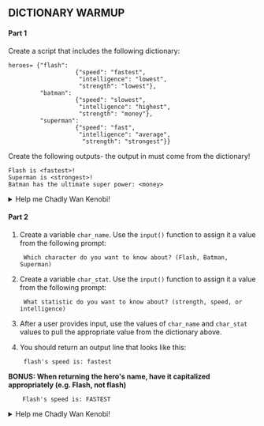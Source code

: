 ## DICTIONARY WARMUP

#### Part 1

Create a script that includes the following dictionary:

```
heroes= {"flash":
                   {"speed": "fastest", 
                    "intelligence": "lowest", 
                    "strength": "lowest"}, 
         "batman":
                   {"speed": "slowest", 
                    "intelligence": "highest", 
                    "strength": "money"}, 
         "superman":
                   {"speed": "fast", 
                    "intelligence": "average", 
                     "strength": "strongest"}}
```
    
Create the following outputs- the output in <ANGLE BRACKETS> must come from the dictionary!
        
```
Flash is <fastest>!
Superman is <strongest>!
Batman has the ultimate super power: <money>
```

<details>
<summary>Help me Chadly Wan Kenobi!</summary>

    print(f"Flash is {heroes['flash']['speed']}!")
    # OR
    print("Flash is " + heroes['flash']['speed'] + "!")
        
</details>
        
#### Part 2

1. Create a variable `char_name`. Use the `input()` function to assign it a value from the following prompt:

        Which character do you want to know about? (Flash, Batman, Superman)
        
0. Create a variable `char_stat`. Use the `input()` function to assign it a value from the following prompt:

        What statistic do you want to know about? (strength, speed, or intelligence)
        
0. After a user provides input, use the values of `char_name` and `char_stat` values to pull the appropriate value from the dictionary above. 
    
0. You should return an output line that looks like this:

        flash's speed is: fastest

**BONUS: When returning the hero's name, have it capitalized appropriately (e.g. Flash, not flash)**
        
        Flash's speed is: FASTEST
        
<details>
<summary>Help me Chadly Wan Kenobi!</summary>

    char_name= input("Which character do you want to know about? (Flash, Batman, Superman)\n>")
    char_stat= input("What statistic do you want to know about? (strength, speed, or intelligence)\n>")

    print(f"{char_name}'s {char_stat} is: {heroes[char_name][char_stat]}")

    # ANSWER TO BONUS
    # this includes the .capitalize(), .lower(), and .upper() methods to "normalize" the input
    print(f"{char_name.capitalize()}'s {char_stat} is: {heroes[char_name.lower()][char_stat.lower()].upper()}")
        
</details>
        

